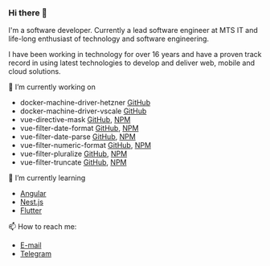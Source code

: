 ### Hi there 👋

I'm a software developer.
Currently a lead software engineer at MTS IT and life-long enthusiast of technology and software engineering.

I have been working in technology for over 16 years and have a proven track record in using latest technologies to develop and deliver web, mobile and cloud solutions.

🔭 I’m currently working on

- docker-machine-driver-hetzner
  [GitHub](https://github.com/eduardnikolenko/docker-machine-driver-hetzner)
- docker-machine-driver-vscale
  [GitHub](https://github.com/eduardnikolenko/docker-machine-driver-vscale)
- vue-directive-mask
  [GitHub](https://github.com/vuejs-community/vue-directive-mask),
  [NPM](https://www.npmjs.com/package/@vuejs-community/vue-directive-mask)
- vue-filter-date-format
  [GitHub](https://github.com/vuejs-community/vue-filter-date-format),
  [NPM](https://www.npmjs.com/package/@vuejs-community/vue-filter-date-format)
- vue-filter-date-parse
  [GitHub](https://github.com/vuejs-community/vue-filter-date-parse),
  [NPM](https://www.npmjs.com/package/@vuejs-community/vue-filter-date-parse)
- vue-filter-numeric-format
  [GitHub](https://github.com/vuejs-community/vue-filter-numeric-format),
  [NPM](https://www.npmjs.com/package/@vuejs-community/vue-filter-numeric-format)
- vue-filter-pluralize
  [GitHub](https://github.com/vuejs-community/vue-filter-pluralize),
  [NPM](https://www.npmjs.com/package/@vuejs-community/vue-filter-pluralize)
- vue-filter-truncate
  [GitHub](https://github.com/vuejs-community/vue-filter-truncate),
  [NPM](https://www.npmjs.com/package/@vuejs-community/vue-filter-truncate)

🌱 I’m currently learning

- [Angular](https://angular.io)
- [Nest.js](https://nestjs.com)
- [Flutter](https://flutter.dev)

📫 How to reach me:

- [E-mail](mailto:mail+github@eduardnikolenko.com)
- [Telegram](https://t.me/eduardnikolenko)
